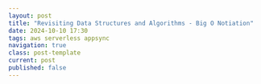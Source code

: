 ```yaml
---
layout: post
title: "Revisiting Data Structures and Algorithms - Big O Notiation"
date: 2024-10-10 17:30
tags: aws serverless appsync
navigation: true
class: post-template
current: post
published: false
---
```

